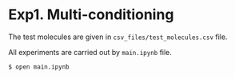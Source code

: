 # Exp1. Multi-conditioning

The test molecules are given in `csv_files/test_molecules.csv` file. 

All experiments are carried out by `main.ipynb` file.
```bash
$ open main.ipynb
```